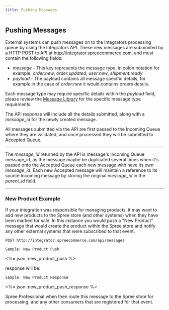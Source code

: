 ```yaml
---
title: Pushing Messages
---
```


## Pushing Messages

External systems can push messages on to the Integrators processing queue by using the Integrators API. These new messages are submmited by a HTTP POST to API at http://integrator.spreecommerce.com, and must contain the following fields:

* _message_ - This key represents the message type, in colon notation for example: _order:new_, _order:updated_, _user:new_, _shipment:ready_
* _payload_ - The payload contains all message specific details, for example in the case of _order:new_ it would contains orders details.

Each message type may require specific details within the _payload_ field, please review the [Message Library](#TODO) for the specific message type requirments.

The API response will include all the details submitted, along with a _message_id_ for the newly created message.

All messages submitted via the API are first passed to the Incoming Queue where they are validated, and once processed they will be submitted to Accepted Queue. 

***
The _message_id_ returned by the API is message's Incoming Queue message_id, as the message maybe be duplicated several times when it's passed onto the Accepted Queue each new message with have its own _message_id_. Each new Accepted message will maintain a reference to its source Incoming message by storing the original _message_id_ in the _parent_id_ field.
***

### New Product Example

If your integration was responsible for managing products, it may want to add new products to the Spree store (and other systems) when they have been marked for sale. In this instance you would push a "New Product" message that would create the product within the Spree store and notify any other external systems that were subscribed to that event.

    POST http://integrator.spreecommerce.com/api/messages

<pre class="headers"><code>Sample: New Product Push</code></pre>
<%= json :new_product_push %>

response will be:

<pre class="headers"><code>Sample: New Product Response</code></pre>
<%= json :new_product_push_response %>

Spree Professional when then route this message to the Spree store for processing, and any other consumers that are registered for that event.

